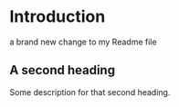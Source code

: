 # Introduction

a brand new change to my Readme file

## A second heading

Some description for that second heading.
